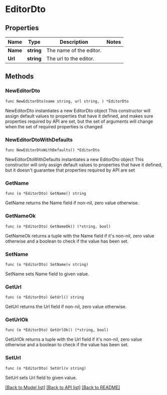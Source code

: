 # EditorDto

## Properties

Name | Type | Description | Notes
------------ | ------------- | ------------- | -------------
**Name** | **string** | The name of the editor. | 
**Url** | **string** | The url to the editor. | 

## Methods

### NewEditorDto

`func NewEditorDto(name string, url string, ) *EditorDto`

NewEditorDto instantiates a new EditorDto object
This constructor will assign default values to properties that have it defined,
and makes sure properties required by API are set, but the set of arguments
will change when the set of required properties is changed

### NewEditorDtoWithDefaults

`func NewEditorDtoWithDefaults() *EditorDto`

NewEditorDtoWithDefaults instantiates a new EditorDto object
This constructor will only assign default values to properties that have it defined,
but it doesn't guarantee that properties required by API are set

### GetName

`func (o *EditorDto) GetName() string`

GetName returns the Name field if non-nil, zero value otherwise.

### GetNameOk

`func (o *EditorDto) GetNameOk() (*string, bool)`

GetNameOk returns a tuple with the Name field if it's non-nil, zero value otherwise
and a boolean to check if the value has been set.

### SetName

`func (o *EditorDto) SetName(v string)`

SetName sets Name field to given value.


### GetUrl

`func (o *EditorDto) GetUrl() string`

GetUrl returns the Url field if non-nil, zero value otherwise.

### GetUrlOk

`func (o *EditorDto) GetUrlOk() (*string, bool)`

GetUrlOk returns a tuple with the Url field if it's non-nil, zero value otherwise
and a boolean to check if the value has been set.

### SetUrl

`func (o *EditorDto) SetUrl(v string)`

SetUrl sets Url field to given value.



[[Back to Model list]](../README.md#documentation-for-models) [[Back to API list]](../README.md#documentation-for-api-endpoints) [[Back to README]](../README.md)


